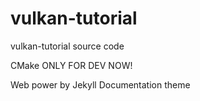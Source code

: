 # vulkan-tutorial
vulkan-tutorial source code

CMake ONLY FOR DEV NOW!

Web power by Jekyll Documentation theme